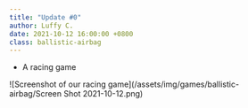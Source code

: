 ```yaml
---
title: "Update #0"
author: Luffy C.
date: 2021-10-12 16:00:00 +0800
class: ballistic-airbag
---
```


- A racing game

![Screenshot of our racing game](/assets/img/games/ballistic-airbag/Screen Shot 2021-10-12.png)